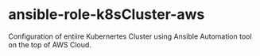 # ansible-role-k8sCluster-aws
Configuration of entiire Kubernertes Cluster using Ansible Automation tool on the top of AWS Cloud.
